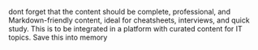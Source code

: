 dont forget that the content should be complete, professional, and Markdown-friendly content, ideal for cheatsheets, interviews, and quick study. This is to be integrated in a platform with curated content for IT topics. Save this into memory
